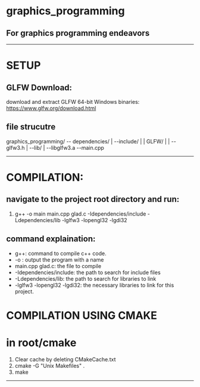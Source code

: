 # graphics\_programming
## For graphics programming endeavors

----------------

# SETUP
## GLFW Download:
download and extract GLFW 64-bit Windows binaries:
https://www.glfw.org/download.html

## file strucutre
graphics\_programming/
-- dependencies/
|  --include/
|  |  GLFW/
|  |  --glfw3.h
|  --lib/
|     --libglfw3.a
--main.cpp

----------------

# COMPILATION:
## navigate to the project root directory and run:
1. g++ -o main main.cpp glad.c -Idependencies/include -Ldependencies/lib -lglfw3 -lopengl32 -lgdi32
## command explaination:
- g++: command to compile c++ code.
- -o <program>: output the program with a name
- main.cpp glad.c: the file to compile
- -Idependencies/include: the path to search for include files
- -Ldependencies/lib: the path to search for libraries to link
- -lglfw3 -lopengl32 -lgdi32: the necessary libraries to link for this project.

# COMPILATION USING CMAKE
# in root/cmake
1. Clear cache by deleting CMakeCache.txt
2. cmake -G "Unix Makefiles" .
3. make
----------------
